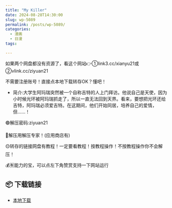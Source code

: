 ```yaml
---
title: "My Killer"
date: 2024-08-28T14:30:00
slug: wp-5089
permalink: /posts/wp-5089/
categories:
  - 漫画
  - 日漫
tags:

---
```


如果两个网盘都没有资源了，看这个网站👉①link3.cc/xianyu21或②vlink.cc/ziyuan21

不需要注册账号！直接点本地下载转存OK？懂吧！

*   简介:大学生阿玛瑞突然被一个自称吉特的人上门拜访。他说自己是天使，因为小时候光环被阿玛瑞抓走了，所以一直无法回到天界。看来，要想把光环还给吉特，阿玛瑞必须爱吉特。在这期间，他们开始同居，培养自己的爱情，但……！

🟢解压密码:ziyuan21

🔵解压用解压专家！(应用商店有)

🟡转存的链接网盘有教程！一定要看教程！按教程操作！不按教程操作你不会解压！

💰🈶能力的宝，可以点左下角赞赏支持一下网站运行

## 📦 下载链接
- [本地下载](https://blziyuan21.com/pay-download/5089?key=967e83e2fd&down_id=0)

